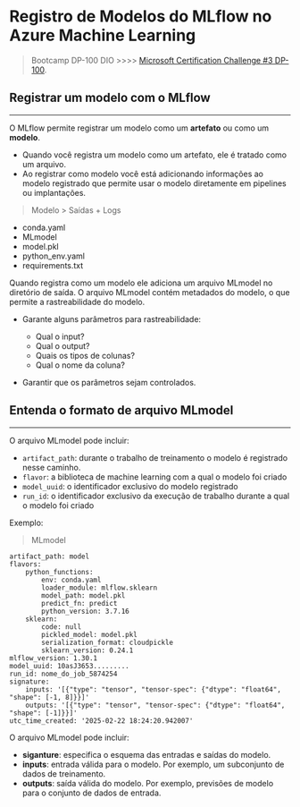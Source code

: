 # Registro de Modelos do MLflow no Azure Machine Learning

> Bootcamp DP-100 DIO  >>>> [Microsoft Certification Challenge #3 DP-100](https://web.dio.me/track/d5adf7bc-330f-4c81-adc1-cac7e65bb151).

## Registrar um modelo com o MLflow
---
O MLflow permite registrar um modelo como um **artefato** ou como um **modelo**.

* Quando você registra um modelo como um artefato, ele é tratado como um arquivo.
* Ao registrar como modelo você está adicionando informações ao modelo registrado que permite usar o modelo diretamente em pipelines ou implantações.

> Modelo > Saídas + Logs
* conda.yaml
* MLmodel
* model.pkl
* python_env.yaml
* requirements.txt

Quando registra como um modelo ele adiciona um arquivo MLmodel no diretório de saída. O arquivo MLmodel contém metadados do modelo, o que permite a rastreabilidade do modelo.

* Garante alguns parâmetros para rastreabilidade:
    * Qual o input?
    * Qual o output?
    * Quais os tipos de colunas?
    * Qual o nome da coluna?

* Garantir que os parâmetros sejam controlados.


## Entenda o formato de arquivo MLmodel
---

O arquivo MLmodel pode incluir:

* `artifact_path`: durante o trabalho de treinamento o modelo é registrado nesse caminho.
* `flavor`: a biblioteca de machine learning com a qual o modelo foi criado
* `model_uuid`: o identificador exclusivo do modelo registrado
* `run_id`: o identificador exclusivo da execução de trabalho durante a qual o modelo foi criado


Exemplo:
> MLmodel
```MLmodel
artifact_path: model
flavors:
    python_functions:
        env: conda.yaml
        loader_module: mlflow.sklearn
        model_path: model.pkl
        predict_fn: predict
        python_version: 3.7.16
    sklearn:
        code: null
        pickled_model: model.pkl
        serialization_format: cloudpickle
        sklearn_version: 0.24.1
mlflow_version: 1.30.1
model_uuid: 10asJ3653.........
run_id: nome_do_job_5874254
signature:
    inputs: '[{"type": "tensor", "tensor-spec": {"dtype": "float64", "shape": [-1, 8]}}]'
    outputs: '[{"type": "tensor", "tensor-spec": {"dtype": "float64", "shape": [-1]}}]'
utc_time_created: '2025-02-22 18:24:20.942007'
```

O arquivo MLmodel pode incluir:


* **siganture**: especifica o esquema das entradas e saídas do modelo.
* **inputs**: entrada válida para o modelo. Por exemplo, um subconjunto de dados de treinamento.
* **outputs**: saída válida do modelo. Por exemplo, previsões de modelo para o conjunto de dados de entrada.



